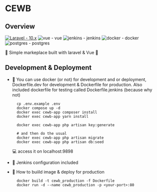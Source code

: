 # CEWB

## Overview

[![Laravel - 10.x](https://img.shields.io/badge/Laravel-10.x-2ea44f?logo=laravel)](https://laravel.com)  ![vue - vue](https://img.shields.io/badge/vue-vue-2ea44f?logo=vue.js) ![jenkins - jenkins](https://img.shields.io/badge/jenkins-jenkins-2ea44f?logo=jenkins) ![docker - docker](https://img.shields.io/badge/docker-docker-2ea44f?logo=docker) ![postgres - postgres](https://img.shields.io/static/v1?label=postgres&message=postgres&color=2ea44f&logo=postgresql)

🚀 Simple markeplace built with laravel & Vue 🚀

## Development & Deployment
- 🐳 You can use docker (or not) for development and or deployment, Dockerfile.dev for development & Dockerfile for production. Also included dockerfile for testing called Dockerfile.jenkins (because why not)
		
		cp .env.example .env
		docker compose up -d
		docker exec cewb-app composer install
		docker exec cewb-app yarn install

		docker exec cewb-app php artisan key:generate

		# and then do the usual
		docker exec cewb-app php artisan migrate
		docker exec cewb-app php artisan db:seed 
	💻 access it on localhost:9898

- 🙎 Jenkins configuration included
- 👷‍ How to buiild image & deploy for ️production
		
		docker build -t cewb_production -f Dockerfile
		docker run -d --name cewb_production -p <your-port>:80
